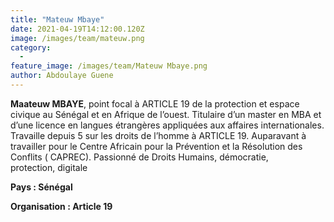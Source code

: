 ```yaml
---
title: "Mateuw Mbaye"
date: 2021-04-19T14:12:00.120Z
image: /images/team/mateuw.png
category:
  - 
feature_image: /images/team/Mateuw Mbaye.png
author: Abdoulaye Guene
---
```

**Maateuw MBAYE**, point focal à ARTICLE 19 de la protection et espace civique au Sénégal et en Afrique de l’ouest. Titulaire d’un master en MBA et d’une licence en langues étrangères appliquées aux affaires internationales. Travaille depuis 5 sur les droits de l’homme à ARTICLE 19. Auparavant à travailler pour le Centre Africain pour la Prévention et la Résolution des Conflits ( CAPREC). Passionné de Droits Humains, démocratie, protection, digitale 

**Pays : Sénégal** 

**Organisation : Article 19**
